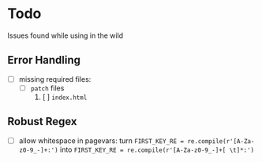 Todo
====

Issues found while using in the wild

Error Handling
--------------

- [ ] missing required files:
    - [ ] `patch` files
        1. [ ] `index.html`

Robust Regex
------------
- [ ] allow whitespace in pagevars:
      turn `FIRST_KEY_RE = re.compile(r'[A-Za-z0-9_-]+:')`
      into `FIRST_KEY_RE = re.compile(r'[A-Za-z0-9_-]+[ \t]*:')`
